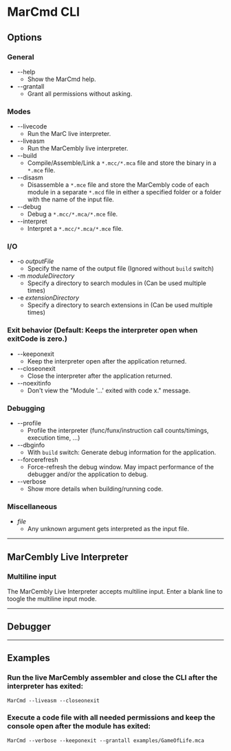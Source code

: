 # MarCmd CLI

## Options
### General
 * --help
   - Show the MarCmd help.
 * --grantall
   - Grant all permissions without asking.
### Modes
 * --livecode
   - Run the MarC live interpreter.
 * --liveasm
   - Run the MarCembly live interpreter.
 * --build
   - Compile/Assemble/Link a `*.mcc/*.mca` file and store the binary in a `*.mce` file.
 * --disasm
   - Disassemble a `*.mce` file and store the MarCembly code of each module in a separate `*.mcd` file in either a specified folder or a folder with the name of the input file.
 * --debug
   - Debug a `*.mcc/*.mca/*.mce` file.
 * --interpret
   - Interpret a `*.mcc/*.mca/*.mce` file.
### I/O
 * -o _outputFile_
   - Specify the name of the output file (Ignored without `build` switch)
 * -m _moduleDirectory_
   - Specify a directory to search modules in (Can be used multiple times)
 * -e _extensionDirectory_
   - Specify a directory to search extensions in (Can be used multiple times)
### Exit behavior (Default: Keeps the interpreter open when exitCode is zero.)
 * --keeponexit
   - Keep the interpreter open after the application returned.
 * --closeonexit
   - Close the interpreter after the application returned.
 * --noexitinfo
   - Don't view the "Module '...' exited with code x." message.
### Debugging
 * --profile
   - Profile the interpreter (func/funx/instruction call counts/timings, execution time, ...)
 * --dbginfo
   - With `build` switch: Generate debug information for the application.
 * --forcerefresh
   - Force-refresh the debug window. May impact performance of the debugger and/or the application to debug.
 * --verbose
   - Show more details when building/running code.
### Miscellaneous
 * _file_
   - Any unknown argument gets interpreted as the input file.
***

## MarCembly Live Interpreter
### Multiline input
The MarCembly Live Interpreter accepts multiline input. Enter a blank line to toogle the multiline input mode.
***

## Debugger
***

## Examples
### Run the live MarCembly assembler and close the CLI after the interpreter has exited:
```
MarCmd --liveasm --closeonexit
```
### Execute a code file with all needed permissions and keep the console open after the module has exited:
```
MarCmd --verbose --keeponexit --grantall examples/GameOfLife.mca
```
